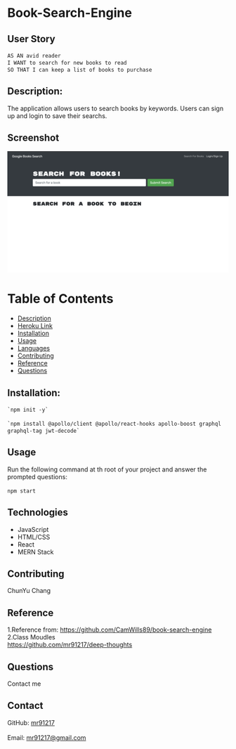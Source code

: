 # Book-Search-Engine

## User Story
  
```
AS AN avid reader
I WANT to search for new books to read
SO THAT I can keep a list of books to purchase

```

## Description:
The application allows users to search books by keywords. Users can sign up and login to save their searchs.

## Screenshot
![Book-Search-Engine](./img/Screen1.png)
# Table of Contents
  
- [Description](#description)
- [Heroku Link](#Heroku)
- [Installation](#installation)
- [Usage](#usage)
- [Languages](#languages)
- [Contributing](#contributing)
- [Reference](#reference)
- [Questions](#questions)
  

## Installation:
    `npm init -y`

    `npm install @apollo/client @apollo/react-hooks apollo-boost graphql graphql-tag jwt-decode`
   
## Usage
  Run the following command at th root of your project and answer the prompted questions:<br />

  `npm start`


## Technologies
  - JavaScript
  - HTML/CSS
  - React
  - MERN Stack
  
## Contributing
  ChunYu Chang
## Reference
  1.Reference from:
  https://github.com/CamWills89/book-search-engine <br />
  2.Class Moudles <br />
  https://github.com/mr91217/deep-thoughts<br />
## Questions
 Contact me<br />

## Contact
GitHub: [mr91217](https://github.com/mr91217)<br />
<br />
Email: mr91217@gmail.com<br />
<br />